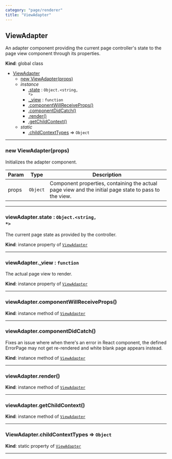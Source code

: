 ```yaml
---
category: "page/renderer"
title: "ViewAdapter"
---
```


## ViewAdapter&nbsp;<a name="ViewAdapter" href="https://github.com/seznam/IMA.js-core/tree/stable/page/renderer/ViewAdapter.js#L9" target="_blank"><span class="icon"><i class="fas fa-external-link-alt fa-xs"></i></span></a>
An adapter component providing the current page controller's state to the
page view component through its properties.

**Kind**: global class  

* [ViewAdapter](#ViewAdapter)
    * [new ViewAdapter(props)](#new_ViewAdapter_new)
    * _instance_
        * [.state](#ViewAdapter+state) : <code>Object.&lt;string, \*&gt;</code>
        * [._view](#ViewAdapter+_view) : <code>function</code>
        * [.componentWillReceiveProps()](#ViewAdapter+componentWillReceiveProps)
        * [.componentDidCatch()](#ViewAdapter+componentDidCatch)
        * [.render()](#ViewAdapter+render)
        * [.getChildContext()](#ViewAdapter+getChildContext)
    * _static_
        * [.childContextTypes](#ViewAdapter.childContextTypes) ⇒ <code>Object</code>


* * *

### new ViewAdapter(props)&nbsp;<a name="new_ViewAdapter_new"></a>
Initializes the adapter component.


| Param | Type | Description |
| --- | --- | --- |
| props | <code>Object</code> | Component properties, containing the actual page view        and the initial page state to pass to the view. |


* * *

### viewAdapter.state : <code>Object.&lt;string, \*&gt;</code>&nbsp;<a name="ViewAdapter+state" href="https://github.com/seznam/IMA.js-core/tree/stable/page/renderer/ViewAdapter.js#L37" target="_blank"><span class="icon"><i class="fas fa-external-link-alt fa-xs"></i></span></a>
The current page state as provided by the controller.

**Kind**: instance property of [<code>ViewAdapter</code>](#ViewAdapter)  

* * *

### viewAdapter._view : <code>function</code>&nbsp;<a name="ViewAdapter+_view" href="https://github.com/seznam/IMA.js-core/tree/stable/page/renderer/ViewAdapter.js#L44" target="_blank"><span class="icon"><i class="fas fa-external-link-alt fa-xs"></i></span></a>
The actual page view to render.

**Kind**: instance property of [<code>ViewAdapter</code>](#ViewAdapter)  

* * *

### viewAdapter.componentWillReceiveProps()&nbsp;<a name="ViewAdapter+componentWillReceiveProps" href="https://github.com/seznam/IMA.js-core/tree/stable/page/renderer/ViewAdapter.js#L50" target="_blank"><span class="icon"><i class="fas fa-external-link-alt fa-xs"></i></span></a>
**Kind**: instance method of [<code>ViewAdapter</code>](#ViewAdapter)  

* * *

### viewAdapter.componentDidCatch()&nbsp;<a name="ViewAdapter+componentDidCatch" href="https://github.com/seznam/IMA.js-core/tree/stable/page/renderer/ViewAdapter.js#L61" target="_blank"><span class="icon"><i class="fas fa-external-link-alt fa-xs"></i></span></a>
Fixes an issue where when there's an error in React component,
the defined ErrorPage may not get re-rendered and white
blank page appears instead.

**Kind**: instance method of [<code>ViewAdapter</code>](#ViewAdapter)  

* * *

### viewAdapter.render()&nbsp;<a name="ViewAdapter+render" href="https://github.com/seznam/IMA.js-core/tree/stable/page/renderer/ViewAdapter.js#L66" target="_blank"><span class="icon"><i class="fas fa-external-link-alt fa-xs"></i></span></a>
**Kind**: instance method of [<code>ViewAdapter</code>](#ViewAdapter)  

* * *

### viewAdapter.getChildContext()&nbsp;<a name="ViewAdapter+getChildContext" href="https://github.com/seznam/IMA.js-core/tree/stable/page/renderer/ViewAdapter.js#L77" target="_blank"><span class="icon"><i class="fas fa-external-link-alt fa-xs"></i></span></a>
**Kind**: instance method of [<code>ViewAdapter</code>](#ViewAdapter)  

* * *

### ViewAdapter.childContextTypes ⇒ <code>Object</code>&nbsp;<a name="ViewAdapter.childContextTypes" href="https://github.com/seznam/IMA.js-core/tree/stable/page/renderer/ViewAdapter.js#L14" target="_blank"><span class="icon"><i class="fas fa-external-link-alt fa-xs"></i></span></a>
**Kind**: static property of [<code>ViewAdapter</code>](#ViewAdapter)  

* * *

